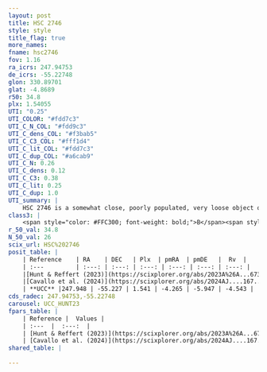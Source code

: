 ```yaml
---
layout: post
title: HSC 2746
style: style
title_flag: true
more_names: 
fname: hsc2746
fov: 1.16
ra_icrs: 247.94753
de_icrs: -55.22748
glon: 330.89701
glat: -4.8689
r50: 34.8
plx: 1.54055
UTI: "0.25"
UTI_COLOR: "#fdd7c3"
UTI_C_N_COL: "#fdd9c3"
UTI_C_dens_COL: "#f3bab5"
UTI_C_C3_COL: "#fff1d4"
UTI_C_lit_COL: "#fdd7c3"
UTI_C_dup_COL: "#a6cab9"
UTI_C_N: 0.26
UTI_C_dens: 0.12
UTI_C_C3: 0.38
UTI_C_lit: 0.25
UTI_C_dup: 1.0
UTI_summary: |
    HSC 2746 is a somewhat close, poorly populated, very loose object of low C3 quality. It was recently reported in the literature.
class3: |
    <span style="color: #FFC300; font-weight: bold;">B</span><span style="color: red; font-weight: bold;">C</span>
r_50_val: 34.8
N_50_val: 26
scix_url: HSC%202746
posit_table: |
    | Reference    | RA    | DEC   | Plx  | pmRA  | pmDE   |  Rv  |
    | :---         | :---: | :---: | :---: | :---: | :---: | :---: |
    |[Hunt & Reffert (2023)](https://scixplorer.org/abs/2023A%26A...673A.114H) | 247.71 | -55.176 | 1.528 | -4.269 | -5.984 | -12.447 |
    |[Cavallo et al. (2024)](https://scixplorer.org/abs/2024AJ....167...12C) | 247.862 | -55.334 | 1.539 | -- | -- | -- |
    | **UCC** |247.948 | -55.227 | 1.541 | -4.265 | -5.947 | -4.543 | 
cds_radec: 247.94753,-55.22748
carousel: UCC_HUNT23
fpars_table: |
    | Reference |  Values |
    | :---  |  :---:  |
    | [Hunt & Reffert (2023)](https://scixplorer.org/abs/2023A%26A...673A.114H) | `AV50=0.599, diffAV50=0.36, MOD50=8.905, logAge50=8.21` |
    | [Cavallo et al. (2024)](https://scixplorer.org/abs/2024AJ....167...12C) | `AV50=0.99, dMod50=8.97, logAge50=8.09, [Fe/H]50=-0.34` |
shared_table: |
    
---
```

